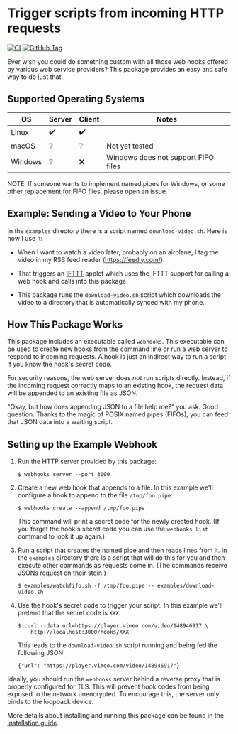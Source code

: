 # Trigger scripts from incoming HTTP requests

[![CI](https://github.com/pjones/personal-webhooks/workflows/CI/badge.svg)](https://github.com/pjones/personal-webhooks/actions)
[![GitHub Tag](https://img.shields.io/github/v/tag/pjones/personal-webhooks?label=release)](https://github.com/pjones/personal-webhooks/releases)


Ever wish you could do something custom with all those web hooks
offered by various web service providers?  This package provides an
easy and safe way to do just that.

## Supported Operating Systems

| OS      | Server             | Client             | Notes                               |
| ---     | ---                | ---                | ---                                 |
| Linux   | :heavy_check_mark: | :heavy_check_mark: |                                     |
| macOS   | :grey_question:    | :grey_question:    | Not yet tested                      |
| Windows | :grey_question:    | :x:                | Windows does not support FIFO files |

NOTE: If someone wants to implement named pipes for Windows, or some
other replacement for FIFO files, please open an issue.

## Example: Sending a Video to Your Phone

In the `examples` directory there is a script named
`download-video.sh`.  Here is how I use it:

  * When I want to watch a video later, probably on an airplane, I tag
    the video in my RSS feed reader (<https://feedly.com/>).

  * That triggers an [IFTTT](https://ifttt.com/) applet which uses the
    IFTTT support for calling a web hook and calls into this package.

  * This package runs the `download-video.sh` script which downloads
    the video to a directory that is automatically synced with my
    phone.

## How This Package Works

This package includes an executable called `webhooks`.  This
executable can be used to create new hooks from the command line or
run a web server to respond to incoming requests.  A hook is just an
indirect way to run a script if you know the hook's secret code.

For security reasons, the web server does *not* run scripts directly.
Instead, if the incoming request correctly maps to an existing hook,
the request data will be appended to an existing file as JSON.

"Okay, but how does appending JSON to a file help me?" you ask.  Good
question.  Thanks to the magic of POSIX named pipes (FIFOs), you can
feed that JSON data into a waiting script.

## Setting up the Example Webhook

  1. Run the HTTP server provided by this package:

         $ webhooks server --port 3000

  2. Create a new web hook that appends to a file.  In this example
     we'll configure a hook to append to the file `/tmp/foo.pipe`:

         $ webhooks create --append /tmp/foo.pipe

     This command will print a secret code for the newly created hook.
     (If you forget the hook's secret code you can use the `webhooks
     list` command to look it up again.)

  3. Run a script that creates the named pipe and then reads lines
     from it.  In the `examples` directory there is a script that will
     do this for you and then execute other commands as requests come
     in.  (The commands receive JSONs request on their stdin.)

         $ examples/watchfifo.sh -f /tmp/foo.pipe -- examples/download-video.sh

  4. Use the hook's secret code to trigger your script.  In this
     example we'll pretend that the secret code is `XXX`.

         $ curl --data url=https://player.vimeo.com/video/148946917 \
             http://localhost:3000/hooks/XXX

     This leads to the `download-video.sh` script running and being
     fed the following JSON:

         {"url": "https://player.vimeo.com/video/148946917"}

Ideally, you should run the `webhooks` server behind a reverse proxy
that is properly configured for TLS.  This will prevent hook codes
from being exposed to the network unencrypted.  To encourage this, the
server only binds to the loopback device.

More details about installing and running this package can be found in
the [installation guide](INSTALL.md).
